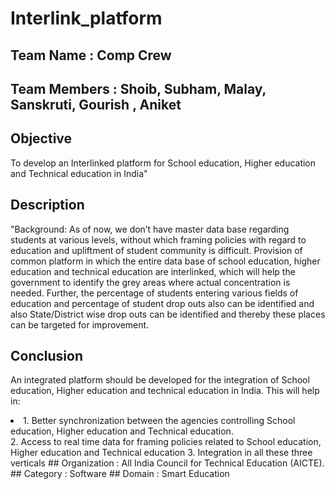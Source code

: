 # Interlink_platform
## Team Name : Comp Crew 
## Team Members : Shoib, Subham, Malay, Sanskruti, Gourish , Aniket
## Objective
To develop an Interlinked platform for School education, Higher education and Technical education in India"
## Description
"Background: As of now, we don’t have master data base regarding students at various levels, without which framing policies with regard to education and upliftment of student community is difficult. Provision of common platform in which the entire data base of school education, higher education and technical education are interlinked, which will help the government to identify the grey areas where actual concentration is needed. Further, the percentage of students entering various fields of education and percentage of student drop outs also can be identified and also State/District wise drop outs can be identified and thereby these places can be targeted for improvement.
## Conclusion 
An integrated platform should be developed for the integration of School education, Higher education and technical education in India. This will help in: 
<li>1. Better synchronization between the agencies controlling School education, Higher education and Technical education.</li> 2. Access to real time data for framing policies related to School education, Higher education and Technical education 3. Integration in all these three verticals 
## Organization : All India Council for Technical Education (AICTE).
## Category : Software
## Domain : Smart Education

